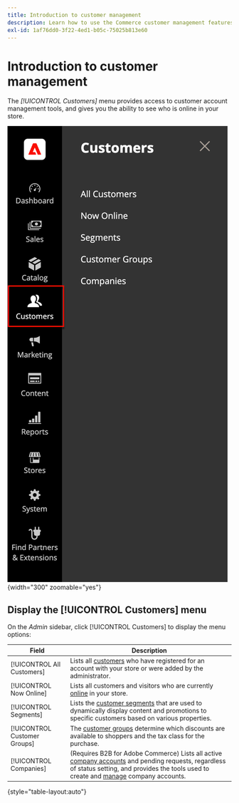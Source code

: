 ```yaml
---
title: Introduction to customer management
description: Learn how to use the Commerce customer management features to enhance the customer experience for your store.
exl-id: 1af76dd0-3f22-4ed1-b05c-75025b813e60
---
```

# Introduction to customer management

The _[!UICONTROL Customers]_ menu provides access to customer account management tools, and gives you the ability to see who is online in your store.

![Customers menu](assets/admin-menu-customers.png){width="300" zoomable="yes"}

## Display the [!UICONTROL Customers] menu

On the _Admin_ sidebar, click [!UICONTROL Customers] to display the menu options:

| Field | Description |
|---|---|
| [!UICONTROL All Customers] | Lists all [customers](../customers/customers-all.md) who have registered for an account with your store or were added by the administrator. |
| [!UICONTROL Now Online] | Lists all customers and visitors who are currently [online](../customers/now-online.md) in your store. |
| [!UICONTROL Segments] | Lists the [customer segments](../customers/customer-segments.md) that are used to dynamically display content and promotions to specific customers based on various properties. |
| [!UICONTROL Customer Groups] | The [customer groups](../customers/customer-groups.md) determine which discounts are available to shoppers and the tax class for the purchase. |
| [!UICONTROL Companies] | (Requires B2B for Adobe Commerce) Lists all active [company accounts](../b2b/account-companies.md) and pending requests, regardless of status setting, and provides the tools used to create and [manage](../b2b/account-company-manage.md) company accounts. |

{style="table-layout:auto"}
